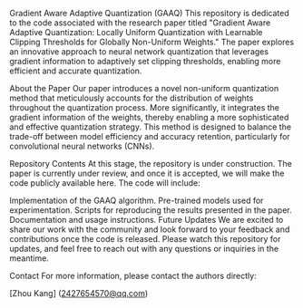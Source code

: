Gradient Aware Adaptive Quantization (GAAQ)
This repository is dedicated to the code associated with the research paper titled "Gradient Aware Adaptive Quantization: Locally Uniform Quantization with Learnable Clipping Thresholds for Globally Non-Uniform Weights." The paper explores an innovative approach to neural network quantization that leverages gradient information to adaptively set clipping thresholds, enabling more efficient and accurate quantization.

About the Paper
Our paper introduces a novel non-uniform quantization method that meticulously accounts for the distribution of weights throughout the quantization process. More significantly, it integrates the gradient information of the weights, thereby enabling a more sophisticated and effective quantization strategy. This method is designed to balance the trade-off between model efficiency and accuracy retention, particularly for convolutional neural networks (CNNs).

Repository Contents
At this stage, the repository is under construction. The paper is currently under review, and once it is accepted, we will make the code publicly available here. The code will include:

Implementation of the GAAQ algorithm.
Pre-trained models used for experimentation.
Scripts for reproducing the results presented in the paper.
Documentation and usage instructions.
Future Updates
We are excited to share our work with the community and look forward to your feedback and contributions once the code is released. Please watch this repository for updates, and feel free to reach out with any questions or inquiries in the meantime.

Contact
For more information, please contact the authors directly:

[Zhou Kang] (2427654570@qq.com)
